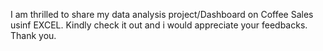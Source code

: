 I am thrilled to share my data analysis project/Dashboard on Coffee Sales usinf EXCEL. Kindly check it out and i would appreciate your feedbacks. Thank you. 
